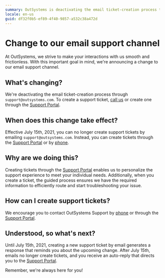 ```yaml
---
summary: OutSystems is deactivating the email ticket-creation process thorugh support@outsystems.com.
locale: en-us
guid: df32f0b5-ef89-4f40-9857-a532c38a472d
---
```


# Change to our email support channel

At OutSystems, we strive to make your interactions with us smooth and frictionless. With this important goal in mind, we're announcing a change to our email support channel.

## What's changing?

We're deactivating the email ticket-creation process through `support@outsystems.com`. To create a support ticket, [call us](https://success.outsystems.com/Support/Enterprise_Customers/OutSystems_Support/01_Contact_OutSystems_technical_support) or create one through the [Support Portal](https://success.outsystems.com/Support).

## When does this change take effect?
Effective July 15th, 2021, you can no longer create support tickets by emailing `support@outsystems.com`. Instead, you can create tickets through the [Support Portal](https://success.outsystems.com/Support) or by [phone](https://success.outsystems.com/Support/Enterprise_Customers/OutSystems_Support/01_Contact_OutSystems_technical_support).

## Why are we doing this?
Creating tickets through the [Support Portal](https://success.outsystems.com/Support) enables us to personalize the support experience to meet your individual needs. Additionally, when you create a ticket, the guided process ensures we have the required information to efficiently route and start troubleshooting your issue. 

## How can I create support tickets?
We encourage you to contact OutSystems Support by [phone](https://success.outsystems.com/Support/Enterprise_Customers/OutSystems_Support/01_Contact_OutSystems_technical_support) or through the [Support Portal](https://success.outsystems.com/Support).

## Understood, so what's next?
Until July 15th, 2021, creating a new support ticket by email generates a response that reminds you about the upcoming change. After July 15th, emails no longer create tickets, and you receive an auto-reply that directs you to the [Support Portal](https://success.outsystems.com/Support).

Remember, we're always here for you!
